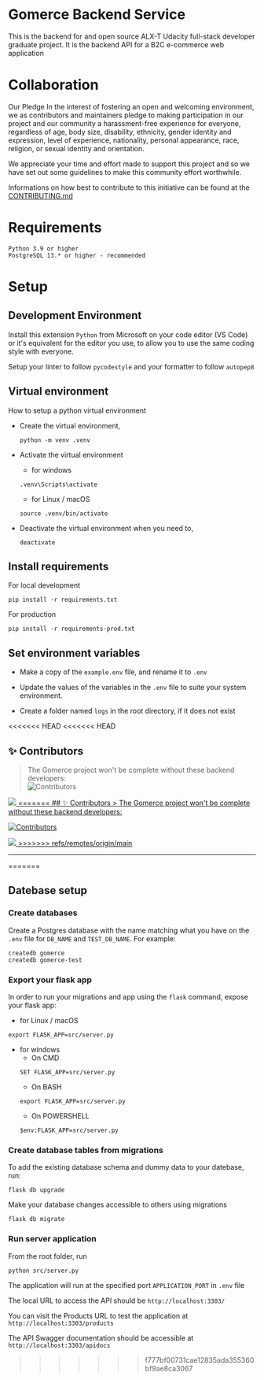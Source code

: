 # Gomerce Backend Service

This is the backend for and open source ALX-T Udacity full-stack developer graduate project.
It is the backend API for a B2C e-commerce web application

# Collaboration

Our Pledge
In the interest of fostering an open and welcoming environment, we as contributors and maintainers pledge to making participation in our project and our community a harassment-free experience for everyone, regardless of age, body size, disability, ethnicity, gender identity and expression, level of experience, nationality, personal appearance, race, religion, or sexual identity and orientation.

We appreciate your time and effort made to support this project and so we have set out some guidelines to make this community effort worthwhile.

Informations on how best to contribute to this initiative can be found at the [CONTRIBUTING.md](./CONTRIBUTING.md)

# Requirements

```
Python 3.9 or higher
PostgreSQL 13.* or higher - recommended
```

# Setup

## Development Environment

Install this extension `Python` from Microsoft on your code editor (VS Code) or it's equivalent for the editor you use, to allow you to use the same coding style with everyone.

Setup your linter to follow `pycodestyle` and your formatter to follow `autopep8`

## Virtual environment

How to setup a python virtual environment

- Create the virtual environment,

  ```
  python -m venv .venv
  ```

- Activate the virtual environment
  - for windows
  ```
  .venv\Scripts\activate
  ```
  - for Linux / macOS
  ```
  source .venv/bin/activate
  ```
- Deactivate the virtual environment when you need to,

  ```
  deactivate
  ```

## Install requirements

For local development

```
pip install -r requirements.txt
```

For production

```
pip install -r requirements-prod.txt
```

## Set environment variables

- Make a copy of the `example.env` file, and rename it to `.env`

- Update the values of the variables in the `.env` file to suite your system environment.

- Create a folder named `logs` in the root directory, if it does not exist

<<<<<<< HEAD
<<<<<<< HEAD

## ✨ Contributors
> The Gomerce project won't be complete without these backend developers: <br /> 
<img src="https://img.shields.io/github/contributors/ajioz/gomerce_backend?style=plastic" alt="Contributors" /> <br />
<a href="https://github.com/Ajioz/gomerce_backend/graphs/contributors">
  <img src="https://contrib.rocks/image?repo=Ajioz/gomerce_backend" />
=======
## ✨ Contributors
> The Gomerce project won't be complete without these backend developers: <br /> 

<img src="https://img.shields.io/github/contributors/gomerce/gomercebe?style=plastic" alt="Contributors" /> <br />

<a href="https://github.com/gomerce/gomercebe/graphs/contributors">
  <img src="https://contrib.rocks/image?repo=gomerce/gomercebe" />
>>>>>>> refs/remotes/origin/main
</a>

---
=======
## Datebase setup

### Create databases

Create a Postgres database with the name matching what you have on the `.env` file for `DB_NAME` and `TEST_DB_NAME`. For example:

```
createdb gomerce
createdb gomerce-test
```

### Export your flask app

In order to run your migrations and app using the `flask` command, expose your flask app:

- for Linux / macOS

```
export FLASK_APP=src/server.py
```

- for windows
  - On CMD
  ```
  SET FLASK_APP=src/server.py
  ```
  - On BASH
  ```
  export FLASK_APP=src/server.py
  ```
  - On POWERSHELL
  ```
  $env:FLASK_APP=src/server.py
  ```

### **Create database tables from migrations**

To add the existing database schema and dummy data to your datebase, run:

```
flask db upgrade
```

Make your database changes accessible to others using migrations

```
flask db migrate
```

### **Run server application**

From the root folder, run

```
python src/server.py
```

The application will run at the specified port `APPLICATION_PORT` in `.env` file

The local URL to access the API should be `http://localhost:3303/`

You can visit the Products URL to test the application at `http://localhost:3303/products`

The API Swagger documentation should be accessible at `http://localhost:3303/apidocs`
>>>>>>> f777bf00731cae12835ada355360bf9ae8ca3067
